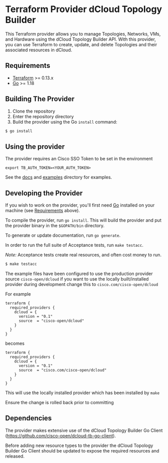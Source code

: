 # Terraform Provider dCloud Topology Builder

This Terraform provider allows you to manage Topologies, Networks, VMs, and Hardware using the dCloud Topology Builder API. With this provider, you can use Terraform to create, update, and delete Topologies and their associated resources in dCloud.

## Requirements

-	[Terraform](https://www.terraform.io/downloads.html) >= 0.13.x
-	[Go](https://golang.org/doc/install) >= 1.18

## Building The Provider

1. Clone the repository
1. Enter the repository directory
1. Build the provider using the Go `install` command: 
```sh
$ go install
```

## Using the provider

The provider requires an Cisco SSO Token to be set in the environment

`export TB_AUTH_TOKEN=<YOUR_AUTH_TOKEN>`

See the [docs](/docs) and [examples](/examples) directory for examples.

## Developing the Provider

If you wish to work on the provider, you'll first need [Go](http://www.golang.org) installed on your machine (see [Requirements](#requirements) above).

To compile the provider, run `go install`. This will build the provider and put the provider binary in the `$GOPATH/bin` directory.

To generate or update documentation, run `go generate`.

In order to run the full suite of Acceptance tests, run `make testacc`.

*Note:* Acceptance tests create real resources, and often cost money to run.

```sh
$ make testacc
```

The example files have been configured to use the production provider source `cisco-open/dcloud` if you want to use the locally built/installed provider during development change this to `cisco.com/cisco-open/dcloud`

For example

```hcl
terraform {
  required_providers {
    dcloud = {
      version = "0.1"
      source  = "cisco-open/dcloud"
    }
  }
}
```
becomes

```hcl
terraform {
  required_providers {
    dcloud = {
      version = "0.1"
      source  = "cisco.com/cisco-open/dcloud"
    }
  }
}
```
This will use the locally installed provider which has been installed by `make`

Ensure the change is rolled back prior to committing

## Dependencies

The provider makes extensive use of the dCloud Topology Builder Go Client (https://github.com/cisco-open/dcloud-tb-go-client).

Before adding new resource types to the provider the dCloud Topology Builder Go Client should be updated to expose the required resources and released.
